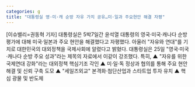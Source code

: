 ```yaml
---
categories: g
title: "대통령실 영·미·캐 순방 자유 가치 공유…미·일과 주요현안 해결 자평"
---
```

[이슈밸리=권동혁 기자] 대통령실은 5박7일간 윤석열 대통령의 영국·미국·캐나다 순방 평가에 대해 미국·일본과 주요 현안을 해결했다고 자평했다. 아울러 "자유와 연대"를 기치로 대한민국의 대외정책을 국제사회에 알렸다고 밝혔다. 대통령실은 25일 "영국·미국·캐나다 순방 주요 성과"라는 제목의 자료에서 이같이 강조했다. 특히, ▲ "자유를 위한 국제연대 강화"라는 대외정책 핵심기조 각인 ▲ 미·일·독 정상과 협의를 통해 주요 현안 해결 및 신뢰 구축 도모 ▲ "세일즈외교" 본격화·첨단산업과 스타트업 투자 유치 ▲ 핵심 광물 및 반도체